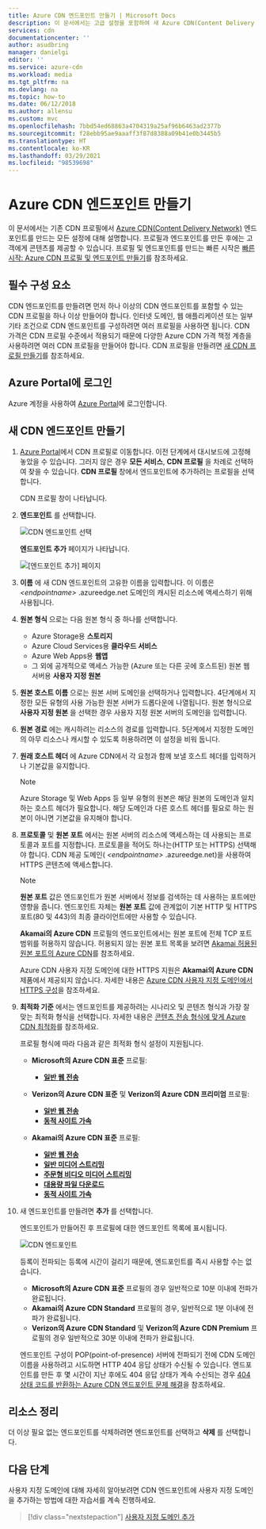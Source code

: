 ```yaml
---
title: Azure CDN 엔드포인트 만들기 | Microsoft Docs
description: 이 문서에서는 고급 설정을 포함하여 새 Azure CDN(Content Delivery Network) 엔드포인트를 만드는 방법을 보여줍니다.
services: cdn
documentationcenter: ''
author: asudbring
manager: danielgi
editor: ''
ms.service: azure-cdn
ms.workload: media
ms.tgt_pltfrm: na
ms.devlang: na
ms.topic: how-to
ms.date: 06/12/2018
ms.author: allensu
ms.custom: mvc
ms.openlocfilehash: 7bbd54ed68863a4704319a25af96b6463ad2377b
ms.sourcegitcommit: f28ebb95ae9aaaff3f87d8388a09b41e0b3445b5
ms.translationtype: HT
ms.contentlocale: ko-KR
ms.lasthandoff: 03/29/2021
ms.locfileid: "98539698"
---
```

# <a name="create-an-azure-cdn-endpoint"></a>Azure CDN 엔드포인트 만들기
이 문서에서는 기존 CDN 프로필에서 [Azure CDN(Content Delivery Network)](cdn-overview.md) 엔드포인트를 만드는 모든 설정에 대해 설명합니다. 프로필과 엔드포인트를 만든 후에는 고객에게 콘텐츠를 제공할 수 있습니다. 프로필 및 엔드포인트를 만드는 빠른 시작은 [빠른 시작: Azure CDN 프로필 및 엔드포인트 만들기](cdn-create-new-endpoint.md)를 참조하세요.

## <a name="prerequisites"></a>필수 구성 요소
CDN 엔드포인트를 만들려면 먼저 하나 이상의 CDN 엔드포인트를 포함할 수 있는 CDN 프로필을 하나 이상 만들어야 합니다. 인터넷 도메인, 웹 애플리케이션 또는 일부 기타 조건으로 CDN 엔드포인트를 구성하려면 여러 프로필을 사용하면 됩니다. CDN 가격은 CDN 프로필 수준에서 적용되기 때문에 다양한 Azure CDN 가격 책정 계층을 사용하려면 여러 CDN 프로필을 만들어야 합니다. CDN 프로필을 만들려면 [새 CDN 프로필 만들기](cdn-create-new-endpoint.md#create-a-new-cdn-profile)를 참조하세요.

## <a name="log-in-to-the-azure-portal"></a>Azure Portal에 로그인
Azure 계정을 사용하여 [Azure Portal](https://portal.azure.com)에 로그인합니다.

## <a name="create-a-new-cdn-endpoint"></a>새 CDN 엔드포인트 만들기

1. [Azure Portal](https://portal.azure.com)에서 CDN 프로필로 이동합니다. 이전 단계에서 대시보드에 고정해 놓았을 수 있습니다. 그러지 않은 경우 **모든 서비스**, **CDN 프로필** 을 차례로 선택하여 찾을 수 있습니다. **CDN 프로필** 창에서 엔드포인트에 추가하려는 프로필을 선택합니다. 
   
    CDN 프로필 창이 나타납니다.

2. **엔드포인트** 를 선택합니다.
   
    ![CDN 엔드포인트 선택](./media/cdn-create-endpoint-how-to/cdn-select-endpoint.png)
   
    **엔드포인트 추가** 페이지가 나타납니다.
   
    ![[엔드포인트 추가] 페이지](./media/cdn-create-endpoint-how-to/cdn-add-endpoint-page.png)

3. **이름** 에 새 CDN 엔드포인트의 고유한 이름을 입력합니다. 이 이름은 _\<endpointname>_ .azureedge.net 도메인의 캐시된 리소스에 액세스하기 위해 사용됩니다.

4. **원본 형식** 으로는 다음 원본 형식 중 하나를 선택합니다. 
   - Azure Storage용 **스토리지**
   - Azure Cloud Services용 **클라우드 서비스**
   - Azure Web Apps용 **웹앱**
   - 그 외에 공개적으로 액세스 가능한 (Azure 또는 다른 곳에 호스트된) 원본 웹 서버용 **사용자 지정 원본**

5. **원본 호스트 이름** 으로는 원본 서버 도메인을 선택하거나 입력합니다. 4단계에서 지정한 모든 유형의 사용 가능한 원본 서버가 드롭다운에 나열됩니다. 원본 형식으로 **사용자 지정 원본** 을 선택한 경우 사용자 지정 원본 서버의 도메인을 입력합니다.
    
6. **원본 경로** 에는 캐시하려는 리소스의 경로를 입력합니다. 5단계에서 지정한 도메인의 아무 리소스나 캐시할 수 있도록 허용하려면 이 설정을 비워 둡니다.
    
7. **원래 호스트 헤더** 에 Azure CDN에서 각 요청과 함께 보낼 호스트 헤더를 입력하거나 기본값을 유지합니다.
   
   > [!NOTE]
   > Azure Storage 및 Web Apps 등 일부 유형의 원본은 해당 원본의 도메인과 일치하는 호스트 헤더가 필요합니다. 해당 도메인과 다른 호스트 헤더를 필요로 하는 원본이 아니면 기본값을 유지해야 합니다.
   > 
    
8. **프로토콜** 및 **원본 포트** 에서는 원본 서버의 리소스에 액세스하는 데 사용되는 프로토콜과 포트를 지정합니다. 프로토콜을 적어도 하나는(HTTP 또는 HTTPS) 선택해야 합니다. CDN 제공 도메인( _\<endpointname>_ .azureedge.net)을 사용하여 HTTPS 콘텐츠에 액세스합니다. 
   
   > [!NOTE]
   > **원본 포트** 값은 엔드포인트가 원본 서버에서 정보를 검색하는 데 사용하는 포트에만 영향을 줍니다. 엔드포인트 자체는 **원본 포트** 값에 관계없이 기본 HTTP 및 HTTPS 포트(80 및 443)의 최종 클라이언트에만 사용할 수 있습니다.  
   > 
   > **Akamai의 Azure CDN** 프로필의 엔드포인트에서는 원본 포트에 전체 TCP 포트 범위를 허용하지 않습니다. 허용되지 않는 원본 포트 목록을 보려면 [Akamai 허용된 원본 포트의 Azure CDN](/previous-versions/azure/mt757337(v=azure.100))를 참조하세요.  
   > 
   > Azure CDN 사용자 지정 도메인에 대한 HTTPS 지원은 **Akamai의 Azure CDN** 제품에서 제공되지 않습니다. 자세한 내용은 [Azure CDN 사용자 지정 도메인에서 HTTPS 구성](cdn-custom-ssl.md)을 참조하세요.
    
9. **최적화 기준** 에서는 엔드포인트를 제공하려는 시나리오 및 콘텐츠 형식과 가장 잘 맞는 최적화 형식을 선택합니다. 자세한 내용은 [콘텐츠 전송 형식에 맞게 Azure CDN 최적화](cdn-optimization-overview.md)를 참조하세요.

    프로필 형식에 따라 다음과 같은 최적화 형식 설정이 지원됩니다.
    - **Microsoft의 Azure CDN 표준** 프로필:
       - [**일반 웹 전송**](cdn-optimization-overview.md#general-web-delivery)

    - **Verizon의 Azure CDN 표준** 및 **Verizon의 Azure CDN 프리미엄** 프로필:
       - [**일반 웹 전송**](cdn-optimization-overview.md#general-web-delivery)
       - [**동적 사이트 가속**](cdn-optimization-overview.md#dynamic-site-acceleration)

    - **Akamai의 Azure CDN 표준** 프로필:
       - [**일반 웹 전송**](cdn-optimization-overview.md#general-web-delivery)
       - [**일반 미디어 스트리밍**](cdn-optimization-overview.md#general-media-streaming)
       - [**주문형 비디오 미디어 스트리밍**](cdn-optimization-overview.md#video-on-demand-media-streaming)
       - [**대용량 파일 다운로드**](cdn-optimization-overview.md#large-file-download)
       - [**동적 사이트 가속**](cdn-optimization-overview.md#dynamic-site-acceleration)

10. 새 엔드포인트를 만들려면 **추가** 를 선택합니다.
   
    엔드포인트가 만들어진 후 프로필에 대한 엔드포인트 목록에 표시됩니다.
    
    ![CDN 엔드포인트](./media/cdn-create-new-endpoint/cdn-endpoint-success.png)
    
    등록이 전파되는 등록에 시간이 걸리기 때문에, 엔드포인트를 즉시 사용할 수는 없습니다. 
    - **Microsoft의 Azure CDN 표준** 프로필의 경우 일반적으로 10분 이내에 전파가 완료됩니다. 
    - **Akamai의 Azure CDN Standard** 프로필의 경우, 일반적으로 1분 이내에 전파가 완료됩니다. 
    - **Verizon의 Azure CDN Standard** 및 **Verizon의 Azure CDN Premium** 프로필의 경우 일반적으로 30분 이내에 전파가 완료됩니다. 
   
    엔드포인트 구성이 POP(point-of-presence) 서버에 전파되기 전에 CDN 도메인 이름을 사용하려고 시도하면 HTTP 404 응답 상태가 수신될 수 있습니다. 엔드포인트를 만든 후 몇 시간이 지난 후에도 404 응답 상태가 계속 수신되는 경우 [404 상태 코드를 반환하는 Azure CDN 엔드포인트 문제 해결](cdn-troubleshoot-endpoint.md)을 참조하세요.

## <a name="clean-up-resources"></a>리소스 정리
더 이상 필요 없는 엔드포인트를 삭제하려면 엔드포인트를 선택하고 **삭제** 를 선택합니다. 

## <a name="next-steps"></a>다음 단계
사용자 지정 도메인에 대해 자세히 알아보려면 CDN 엔드포인트에 사용자 지정 도메인을 추가하는 방법에 대한 자습서를 계속 진행하세요.

> [!div class="nextstepaction"]
> [사용자 지정 도메인 추가](cdn-map-content-to-custom-domain.md)


